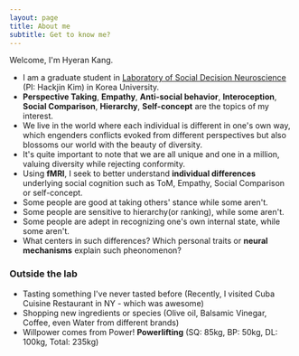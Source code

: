 ```yaml
---
layout: page
title: About me
subtitle: Get to know me?
---
```


Welcome, I'm Hyeran Kang. 

- I am a graduate student in [Laboratory of Social Decision Neuroscience](http://socialdecisionneurosciencelab.org/) (PI: Hackjin Kim) in Korea University.
- **Perspective Taking**, **Empathy**, **Anti-social behavior**, **Interoception**, **Social Comparison**, **Hierarchy**, **Self-concept** are the topics of my interest.
- We live in the world where each individual is different in one's own way, which engenders conflicts evoked from different perspectives but also blossoms our world with the beauty of diversity.
- It's quite important to note that we are all unique and one in a million, valuing diversity while rejecting conformity.
- Using **fMRI**, I seek to better understand **individual differences** underlying social cognition such as ToM, Empathy, Social Comparison or self-concept.
- Some people are good at taking others' stance while some aren't.
- Some people are sensitive to hierarchy(or ranking), while some aren't.
- Some people are adept in recognizing one's own internal state, while some aren't.
- What centers in such differences? Which personal traits or **neural mechanisms** explain such pheonomenon?


### Outside the lab
- Tasting something I've never tasted before (Recently, I visited Cuba Cuisine Restaurant in NY - which was awesome)
- Shopping new ingredients or species (Olive oil, Balsamic Vinegar, Coffee, even Water from different brands)
- Willpower comes from Power! **Powerlifting** (SQ: 85kg, BP: 50kg, DL: 100kg, Total: 235kg) 
